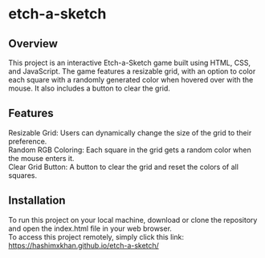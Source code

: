 # etch-a-sketch
## Overview
This project is an interactive Etch-a-Sketch game built using HTML, CSS, and JavaScript. The game features a resizable grid, with an option to color each square with a randomly generated color when hovered over with the mouse. It also includes a button to clear the grid.  
## Features  
Resizable Grid: Users can dynamically change the size of the grid to their preference.  
Random RGB Coloring: Each square in the grid gets a random color when the mouse enters it.  
Clear Grid Button: A button to clear the grid and reset the colors of all squares.  
## Installation
To run this project on your local machine, download or clone the repository and open the index.html file in your web browser.  
To access this project remotely, simply click this link: https://hashimxkhan.github.io/etch-a-sketch/

